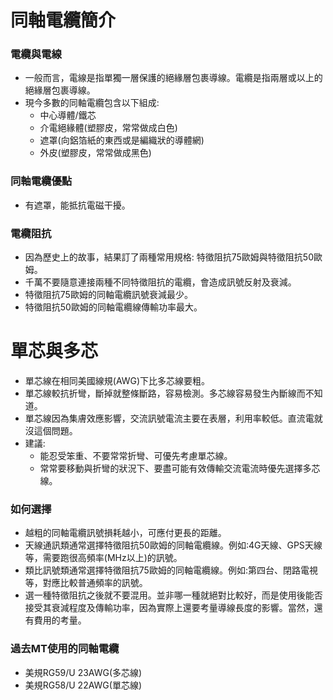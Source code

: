 # 同軸電纜簡介

### 電纜與電線
+ 一般而言，電線是指單獨一層保護的絕緣層包裹導線。電纜是指兩層或以上的絕緣層包裹導線。
+ 現今多數的同軸電纜包含以下組成:
  + 中心導體/鐵芯
  + 介電絕緣體(塑膠皮，常常做成白色)
  + 遮罩(向鋁箔紙的東西或是編織狀的導體網)
  + 外皮(塑膠皮，常常做成黑色)

### 同軸電纜優點
+ 有遮罩，能抵抗電磁干擾。

### 電纜阻抗
+ 因為歷史上的故事，結果訂了兩種常用規格: 特徵阻抗75歐姆與特徵阻抗50歐姆。
+ 千萬不要隨意連接兩種不同特徵阻抗的電纜，會造成訊號反射及衰減。
+ 特徵阻抗75歐姆的同軸電纜訊號衰減最少。
+ 特徵阻抗50歐姆的同軸電纜線傳輸功率最大。

# 單芯與多芯
+ 單芯線在相同美國線規(AWG)下比多芯線要粗。
+ 單芯線較抗折彎，斷掉就整條斷路，容易檢測。多芯線容易發生內斷線而不知道。
+ 單芯線因為集膚效應影響，交流訊號電流主要在表層，利用率較低。直流電就沒這個問題。
+ 建議:
  + 能忍受笨重、不要常常折彎、可優先考慮單芯線。
  + 常常要移動與折彎的狀況下、要盡可能有效傳輸交流電流時優先選擇多芯線。


### 如何選擇
+ 越粗的同軸電纜訊號損耗越小，可應付更長的距離。
+ 天線通訊類通常選擇特徵阻抗50歐姆的同軸電纜線。例如:4G天線、GPS天線等，需要跑很高頻率(MHz以上)的訊號。
+ 類比訊號類通常選擇特徵阻抗75歐姆的同軸電纜線。例如:第四台、閉路電視等，對應比較普通頻率的訊號。
+ 選一種特徵阻抗之後就不要混用。並非哪一種就絕對比較好，而是使用後能否接受其衰減程度及傳輸功率，因為實際上還要考量導線長度的影響。當然，還有費用的考量。

### 過去MT使用的同軸電纜
+ 美規RG59/U 23AWG(多芯線)
+ 美規RG58/U 22AWG(單芯線)
